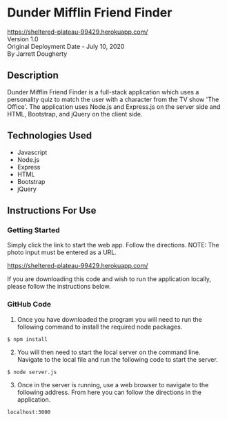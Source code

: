 # Dunder Mifflin Friend Finder
<!-- <https://github.com/JarrettD5309/inventory-store> \ -->
<https://sheltered-plateau-99429.herokuapp.com/> \
Version 1.0 \
Original Deployment Date - July 10, 2020\
By Jarrett Dougherty

## Description
Dunder Mifflin Friend Finder is a full-stack application which uses a personality quiz to match the user with a character from the TV show 'The Office'. The application uses Node.js and Express.js on the server side and HTML, Bootstrap, and jQuery on the client side. 

## Technologies Used
* Javascript
* Node.js
* Express
* HTML
* Bootstrap
* jQuery

## Instructions For Use
### Getting Started 
Simply click the link to start the web app. Follow the directions. NOTE: The photo input must be entered as a URL. 

<https://sheltered-plateau-99429.herokuapp.com/>

If you are downloading this code and wish to run the application locally, please follow the instructions below.

### GitHub Code
1. Once you have downloaded the program you will need to run the following command to install the required node packages.

```console
$ npm install
```

2. You will then need to start the local server on the command line. Navigate to the local file and run the following code to start the server.

```console
$ node server.js
```

3. Once in the server is running, use a web browser to navigate to the following address. From here you can follow the directions in the application.

`localhost:3000`